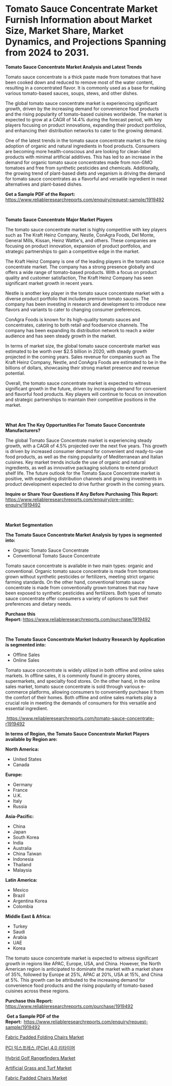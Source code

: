 <p><h1>Tomato Sauce Concentrate Market Furnish Information about Market Size, Market Share, Market Dynamics, and Projections Spanning from 2024 to 2031.</h1></p><p><strong>Tomato Sauce Concentrate Market Analysis and Latest Trends</strong></p>
<p><p>Tomato sauce concentrate is a thick paste made from tomatoes that have been cooked down and reduced to remove most of the water content, resulting in a concentrated flavor. It is commonly used as a base for making various tomato-based sauces, soups, stews, and other dishes.</p><p>The global tomato sauce concentrate market is experiencing significant growth, driven by the increasing demand for convenience food products and the rising popularity of tomato-based cuisines worldwide. The market is expected to grow at a CAGR of 14.4% during the forecast period, with key players focusing on product innovations, expanding their product portfolios, and enhancing their distribution networks to cater to the growing demand.</p><p>One of the latest trends in the tomato sauce concentrate market is the rising adoption of organic and natural ingredients in food products. Consumers are becoming more health-conscious and are looking for clean-label products with minimal artificial additives. This has led to an increase in the demand for organic tomato sauce concentrates made from non-GMO tomatoes and free from synthetic pesticides and chemicals. Additionally, the growing trend of plant-based diets and veganism is driving the demand for tomato sauce concentrates as a flavorful and versatile ingredient in meat alternatives and plant-based dishes.</p></p>
<p><strong>Get a Sample PDF of the Report:&nbsp;</strong> <a href="https://www.reliableresearchreports.com/enquiry/request-sample/1919492">https://www.reliableresearchreports.com/enquiry/request-sample/1919492</a></p>
<p>&nbsp;</p>
<p><strong>Tomato Sauce Concentrate Major Market Players</strong></p>
<p><p>The tomato sauce concentrate market is highly competitive with key players such as The Kraft Heinz Company, Nestle, ConAgra Foods, Del Monte, General Mills, Kissan, Heinz Wattie's, and others. These companies are focusing on product innovation, expansion of product portfolios, and strategic partnerships to gain a competitive edge in the market.</p><p>The Kraft Heinz Company is one of the leading players in the tomato sauce concentrate market. The company has a strong presence globally and offers a wide range of tomato-based products. With a focus on product quality and customer satisfaction, The Kraft Heinz Company has seen significant market growth in recent years.</p><p>Nestle is another key player in the tomato sauce concentrate market with a diverse product portfolio that includes premium tomato sauces. The company has been investing in research and development to introduce new flavors and variants to cater to changing consumer preferences.</p><p>ConAgra Foods is known for its high-quality tomato sauces and concentrates, catering to both retail and foodservice channels. The company has been expanding its distribution network to reach a wider audience and has seen steady growth in the market.</p><p>In terms of market size, the global tomato sauce concentrate market was estimated to be worth over $2.5 billion in 2020, with steady growth projected in the coming years. Sales revenue for companies such as The Kraft Heinz Company, Nestle, and ConAgra Foods are estimated to be in the billions of dollars, showcasing their strong market presence and revenue potential.</p><p>Overall, the tomato sauce concentrate market is expected to witness significant growth in the future, driven by increasing demand for convenient and flavorful food products. Key players will continue to focus on innovation and strategic partnerships to maintain their competitive positions in the market.</p></p>
<p>&nbsp;</p>
<p><strong>What Are The Key Opportunities For Tomato Sauce Concentrate Manufacturers?</strong></p>
<p><p>The global Tomato Sauce Concentrate market is experiencing steady growth, with a CAGR of 4.5% projected over the next five years. This growth is driven by increased consumer demand for convenient and ready-to-use food products, as well as the rising popularity of Mediterranean and Italian cuisines. Key market trends include the use of organic and natural ingredients, as well as innovative packaging solutions to extend product shelf life. The future outlook for the Tomato Sauce Concentrate market is positive, with expanding distribution channels and growing investments in product development expected to drive further growth in the coming years.</p></p>
<p><strong>Inquire or Share Your Questions If Any Before Purchasing This Report:</strong> <a href="https://www.reliableresearchreports.com/enquiry/pre-order-enquiry/1919492">https://www.reliableresearchreports.com/enquiry/pre-order-enquiry/1919492</a></p>
<p>&nbsp;</p>
<p><strong>Market Segmentation</strong></p>
<p><strong>The Tomato Sauce Concentrate Market Analysis by types is segmented into:</strong></p>
<p><ul><li>Organic Tomato Sauce Concentrate</li><li>Conventional Tomato Sauce Concentrate</li></ul></p>
<p><p>Tomato sauce concentrate is available in two main types: organic and conventional. Organic tomato sauce concentrate is made from tomatoes grown without synthetic pesticides or fertilizers, meeting strict organic farming standards. On the other hand, conventional tomato sauce concentrate is made from conventionally grown tomatoes that may have been exposed to synthetic pesticides and fertilizers. Both types of tomato sauce concentrate offer consumers a variety of options to suit their preferences and dietary needs.</p></p>
<p><strong>Purchase this Report:&nbsp;</strong><a href="https://www.reliableresearchreports.com/purchase/1919492">https://www.reliableresearchreports.com/purchase/1919492</a></p>
<p>&nbsp;</p>
<p><strong>The Tomato Sauce Concentrate Market Industry Research by Application is segmented into:</strong></p>
<p><ul><li>Offline Sales</li><li>Online Sales</li></ul></p>
<p><p>Tomato sauce concentrate is widely utilized in both offline and online sales markets. In offline sales, it is commonly found in grocery stores, supermarkets, and specialty food stores. On the other hand, in the online sales market, tomato sauce concentrate is sold through various e-commerce platforms, allowing consumers to conveniently purchase it from the comfort of their homes. Both offline and online sales markets play a crucial role in meeting the demands of consumers for this versatile and essential ingredient.</p></p>
<p><a href="https://www.reliableresearchreports.com/tomato-sauce-concentrate-r1919492">&nbsp;https://www.reliableresearchreports.com/tomato-sauce-concentrate-r1919492</a></p>
<p><strong>In terms of Region, the Tomato Sauce Concentrate Market Players available by Region are:</strong></p>
<p>
    <p> <strong> North America: </strong>
        <ul>
            <li>United States</li>
            <li>Canada</li>
        </ul>
        </p> 
    <p> <strong> Europe: </strong>
        <ul>
            <li>Germany</li>
            <li>France</li>
            <li>U.K.</li>
            <li>Italy</li>
            <li>Russia</li>
        </ul>
        </p> 
    <p> <strong> Asia-Pacific: </strong>
        <ul>
            <li>China</li>
            <li>Japan</li>
            <li>South Korea</li>
            <li>India</li>
            <li>Australia</li>
            <li>China Taiwan</li>
            <li>Indonesia</li>
            <li>Thailand</li>
            <li>Malaysia</li>
        </ul>
        </p> 
    <p> <strong> Latin America: </strong>
        <ul>
            <li>Mexico</li>
            <li>Brazil</li>
            <li>Argentina Korea</li>
            <li>Colombia</li>
        </ul>
        </p> 
    <p> <strong> Middle East & Africa: </strong>
        <ul>
            <li>Turkey</li>
            <li>Saudi</li>
            <li>Arabia</li>
            <li>UAE</li>
            <li>Korea</li>
        </ul>
    </p>
    </p>
<p><p>The tomato sauce concentrate market is expected to witness significant growth in regions like APAC, Europe, USA, and China. However, the North American region is anticipated to dominate the market with a market share of 35%, followed by Europe at 25%, APAC at 20%, USA at 15%, and China at 5%. This growth can be attributed to the increasing demand for convenience food products and the rising popularity of tomato-based cuisines across these regions.</p></p>
<p><strong>Purchase this Report: </strong><a href="https://www.reliableresearchreports.com/purchase/1919492">https://www.reliableresearchreports.com/purchase/1919492</a></p>
<p>&nbsp;<strong>Get a Sample PDF of the Report:&nbsp;&nbsp;</strong><a href="https://www.reliableresearchreports.com/enquiry/request-sample/1919492">https://www.reliableresearchreports.com/enquiry/request-sample/1919492</a></p>
<p><strong></strong></p>
<p><p><a href="https://github.com/dringals/Market-Research-Report-List-4/blob/main/fabric-padded-folding-chairs-market.md">Fabric Padded Folding Chairs Market</a></p><p><a href="https://github.com/royErdmtyan906778/Market-Research-Report-List-2/blob/main/9996441150284.md">PCI 익스프레스 (PCIe) 4.0 리타이머</a></p><p><a href="https://www.linkedin.com/pulse/hybrid-golf-rangefinders-market-comprehensive-assessment-type-0qvme">Hybrid Golf Rangefinders Market</a></p><p><a href="https://www.linkedin.com/pulse/analyzing-artificial-grass-turf-market-global-industry-perspective-xkiie">Artificial Grass and Turf Market</a></p><p><a href="https://github.com/mharielmesa/Market-Research-Report-List-3/blob/main/fabric-padded-chairs-market.md">Fabric Padded Chairs Market</a></p></p>